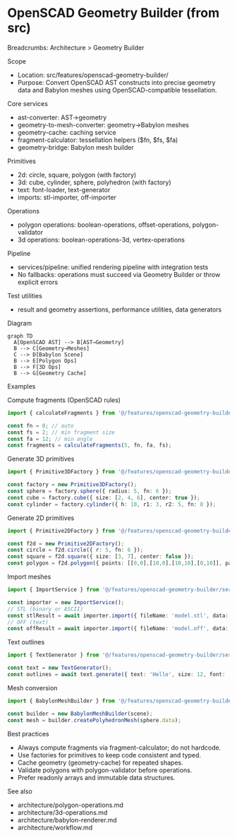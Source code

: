 # OpenSCAD Geometry Builder (from src)

Breadcrumbs: Architecture > Geometry Builder

Scope
- Location: src/features/openscad-geometry-builder/
- Purpose: Convert OpenSCAD AST constructs into precise geometry data and Babylon meshes using OpenSCAD-compatible tessellation.

Core services
- ast-converter: AST→geometry
- geometry-to-mesh-converter: geometry→Babylon meshes
- geometry-cache: caching service
- fragment-calculator: tessellation helpers ($fn, $fs, $fa)
- geometry-bridge: Babylon mesh builder

Primitives
- 2d: circle, square, polygon (with factory)
- 3d: cube, cylinder, sphere, polyhedron (with factory)
- text: font-loader, text-generator
- imports: stl-importer, off-importer

Operations
- polygon operations: boolean-operations, offset-operations, polygon-validator
- 3d operations: boolean-operations-3d, vertex-operations

Pipeline
- services/pipeline: unified rendering pipeline with integration tests
- No fallbacks: operations must succeed via Geometry Builder or throw explicit errors

Test utilities
- result and geometry assertions, performance utilities, data generators

Diagram
```mermaid
graph TD
  A[OpenSCAD AST] --> B[AST→Geometry]
  B --> C[Geometry→Meshes]
  C --> D[Babylon Scene]
  B --> E[Polygon Ops]
  B --> F[3D Ops]
  B --> G[Geometry Cache]
```

Examples

Compute fragments (OpenSCAD rules)
```ts
import { calculateFragments } from '@/features/openscad-geometry-builder/services/fragment-calculator';

const fn = 0; // auto
const fs = 2; // min fragment size
const fa = 12; // min angle
const fragments = calculateFragments(5, fn, fa, fs);
```

Generate 3D primitives
```ts
import { Primitive3DFactory } from '@/features/openscad-geometry-builder/services/primitive-generators/3d-primitives/primitive-3d-factory';

const factory = new Primitive3DFactory();
const sphere = factory.sphere({ radius: 5, fn: 6 });
const cube = factory.cube({ size: [2, 4, 6], center: true });
const cylinder = factory.cylinder({ h: 10, r1: 3, r2: 5, fn: 8 });
```

Generate 2D primitives
```ts
import { Primitive2DFactory } from '@/features/openscad-geometry-builder/services/primitive-generators/2d-primitives/primitive-2d-factory';

const f2d = new Primitive2DFactory();
const circle = f2d.circle({ r: 5, fn: 6 });
const square = f2d.square({ size: [3, 7], center: false });
const polygon = f2d.polygon({ points: [[0,0],[10,0],[10,10],[0,10]], paths: [[0,1,2,3]] });
```

Import meshes
```ts
import { ImportService } from '@/features/openscad-geometry-builder/services/primitive-generators/import-primitives/import-service';

const importer = new ImportService();
// STL (binary or ASCII)
const stlResult = await importer.import({ fileName: 'model.stl', data: stlArrayBuffer });
// OFF (text)
const offResult = await importer.import({ fileName: 'model.off', data: offText });
```

Text outlines
```ts
import { TextGenerator } from '@/features/openscad-geometry-builder/services/primitive-generators/text-primitives/text-generator';

const text = new TextGenerator();
const outlines = await text.generate({ text: 'Hello', size: 12, font: 'Arial', halign: 'center', valign: 'baseline' });
```

Mesh conversion
```ts
import { BabylonMeshBuilder } from '@/features/openscad-geometry-builder/services/geometry-bridge/babylon-mesh-builder';

const builder = new BabylonMeshBuilder(scene);
const mesh = builder.createPolyhedronMesh(sphere.data);
```

Best practices
- Always compute fragments via fragment-calculator; do not hardcode.
- Use factories for primitives to keep code consistent and typed.
- Cache geometry (geometry-cache) for repeated shapes.
- Validate polygons with polygon-validator before operations.
- Prefer readonly arrays and immutable data structures.

See also
- architecture/polygon-operations.md
- architecture/3d-operations.md
- architecture/babylon-renderer.md
- architecture/workflow.md
